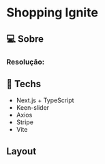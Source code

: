# Shopping Ignite

## :computer: Sobre


### Resolução:



 ## :rocket: Techs
 
 * Next.js + TypeScript
 * Keen-slider
 * Axios
 * Stripe
 * Vite
 

## Layout

<div align="center">
<!--   <img alt="Layout" src="https://github.com/wwilliamsantana/shopping-Ignite/assets/84254929/35c72c81-163d-49af-8350-3793dcee2b83" width="80%">
<hr> -->

</div>


